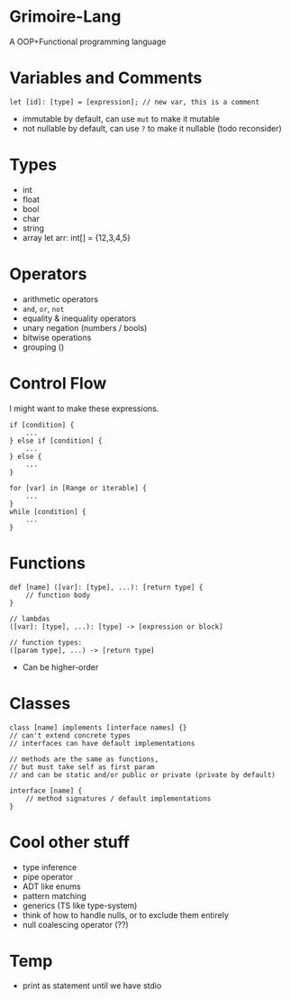 # Grimoire-Lang
A OOP+Functional programming language

# Variables and Comments
```
let [id]: [type] = [expression]; // new var, this is a comment
```
- immutable by default, can use `mut` to make it mutable
- not nullable by default, can use `?` to make it nullable (todo reconsider)

# Types
- int
- float
- bool
- char
- string
- array
let arr: int[] = {12,3,4,5}

# Operators
- arithmetic operators
- `and`, `or`, `not`
- equality & inequality operators
- unary negation (numbers / bools)
- bitwise operations
- grouping ()

# Control Flow
I might want to make these expressions.
```
if [condition] {
	...
} else if [condition] {
	...
} else {
	...
}
```
```
for [var] in [Range or iterable] {
	...
}
while [condition] {
	...
}
```
# Functions
```
def [name] ([var]: [type], ...): [return type] {
	// function body
}

// lambdas
([var]: [type], ...): [type] -> [expression or block] 

// function types:
([param type], ...) -> [return type]
```
- Can be higher-order
# Classes
```
class [name] implements [interface names] {}
// can't extend concrete types
// interfaces can have default implementations

// methods are the same as functions,
// but must take self as first param
// and can be static and/or public or private (private by default)

interface [name] {
	// method signatures / default implementations
}

```

# Cool other stuff
- type inference
- pipe operator
- ADT like enums
- pattern matching
- generics (TS like type-system)
- think of how to handle nulls, or to exclude them entirely
- null coalescing operator (??)

# Temp
- print as statement until we have stdio
